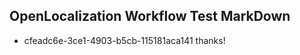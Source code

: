 ## OpenLocalization Workflow Test MarkDown
* cfeadc6e-3ce1-4903-b5cb-115181aca141 thanks!

<!--HONumber=Aug16_HO4-->


